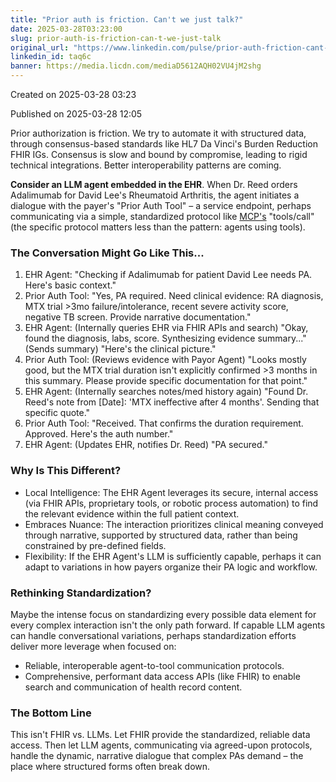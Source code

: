 ```yaml
---
title: "Prior auth is friction. Can't we just talk?"
date: 2025-03-28T03:23:00
slug: prior-auth-is-friction-can-t-we-just-talk
original_url: "https://www.linkedin.com/pulse/prior-auth-friction-cant-we-just-talk-josh-mandel-md-taq6c"
linkedin_id: taq6c
banner: https://media.licdn.com/mediaD5612AQH02VU4jM2shg
---
```


Created on 2025-03-28 03:23

Published on 2025-03-28 12:05

Prior authorization is friction. We try to automate it with structured data, through consensus-based standards like HL7 Da Vinci's Burden Reduction FHIR IGs. Consensus is slow and bound by compromise, leading to rigid technical integrations. Better interoperability patterns are coming.

**Consider an LLM agent embedded in the EHR**. When Dr. Reed orders Adalimumab for David Lee's Rheumatoid Arthritis, the agent initiates a dialogue with the payer's "Prior Auth Tool" – a service endpoint, perhaps communicating via a simple, standardized protocol like [MCP's](https://spec.modelcontextprotocol.io) "tools/call" (the specific protocol matters less than the pattern: agents using tools).

### The Conversation Might Go Like This...

1. EHR Agent: "Checking if Adalimumab for patient David Lee needs PA. Here's basic context."
2. Prior Auth Tool: "Yes, PA required. Need clinical evidence: RA diagnosis, MTX trial >3mo failure/intolerance, recent severe activity score, negative TB screen. Provide narrative documentation."
3. EHR Agent: (Internally queries EHR via FHIR APIs and search) "Okay, found the diagnosis, labs, score. Synthesizing evidence summary..." (Sends summary) "Here's the clinical picture."
4. Prior Auth Tool: (Reviews evidence with Payor Agent) "Looks mostly good, but the MTX trial duration isn't explicitly confirmed >3 months in this summary. Please provide specific documentation for that point."
5. EHR Agent: (Internally searches notes/med history again) "Found Dr. Reed's note from [Date]: 'MTX ineffective after 4 months'. Sending that specific quote."
6. Prior Auth Tool: "Received. That confirms the duration requirement. Approved. Here's the auth number."
7. EHR Agent: (Updates EHR, notifies Dr. Reed) "PA secured."

### Why Is This Different?

* Local Intelligence: The EHR Agent leverages its secure, internal access (via FHIR APIs, proprietary tools, or robotic process automation) to find the relevant evidence within the full patient context.
* Embraces Nuance: The interaction prioritizes clinical meaning conveyed through narrative, supported by structured data, rather than being constrained by pre-defined fields.
* Flexibility: If the EHR Agent's LLM is sufficiently capable, perhaps it can adapt to variations in how payers organize their PA logic and workflow.

### Rethinking Standardization?

Maybe the intense focus on standardizing every possible data element for every complex interaction isn't the only path forward. If capable LLM agents can handle conversational variations, perhaps standardization efforts deliver more leverage when focused on:

* Reliable, interoperable agent-to-tool communication protocols.
* Comprehensive, performant data access APIs (like FHIR) to enable search and communication of health record content.

### The Bottom Line

This isn't FHIR vs. LLMs. Let FHIR provide the standardized, reliable data access. Then let LLM agents, communicating via agreed-upon protocols, handle the dynamic, narrative dialogue that complex PAs demand – the place where structured forms often break down.